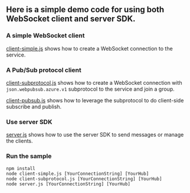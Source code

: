 ## Here is a simple demo code for using both WebSocket client and server SDK.

### A simple WebSocket client
[client-simple.js](./client-simple.js) shows how to create a WebSocket connection to the service.

### A Pub/Sub protocol client
[client-subprotocol.js](./client-subprotocol.js) shows how to create a WebSocket connection with `json.webpubsub.azure.v1` subprotocol to the service and join a group.

[client-pubsub.js](./client-pubsub.js) shows how to leverage the subprotocol to do client-side subscribe and publish.

### Use server SDK
[server.js](./server.js) shows how to use the server SDK to send messages or manage the clients.

### Run the sample
```
npm install
node client-simple.js [YourConnectionString] [YourHub]
node client-subprotocol.js [YourConnectionString] [YourHub]
node server.js [YourConnectionString] [YourHub]
```
